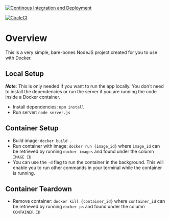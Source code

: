[![Continous Integration and Deployment](https://github.com/nguyentruonggiang210/CICD_Travis_Tutorial/actions/workflows/github_pipeline.yaml/badge.svg)](https://github.com/nguyentruonggiang210/CICD_Travis_Tutorial/actions/workflows/github_pipeline.yaml.yaml)


[![CircleCI](https://dl.circleci.com/status-badge/img/gh/nguyentruonggiang210/CICD_Travis_Tutorial/tree/main.svg?style=svg)](https://dl.circleci.com/status-badge/redirect/gh/nguyentruonggiang210/CICD_Travis_Tutorial/tree/main)

# Overview

This is a very simple, bare-bones NodeJS project created for you to use with Docker.

## Local Setup

**_Note_**: This is only needed if you want to run the app locally. You don't need to install the dependencies or run the server if you are running the code inside a Docker container.

- Install dependencies: `npm install`
- Run server: `node server.js`

## Container Setup

- Build image: `docker build .`
- Run container with image: `docker run {image_id}` where `image_id` can be retrieved by running `docker images` and found under the column `IMAGE ID`
- You can use the `-d` flag to run the container in the background. This will enable you to run other commands in your terminal while the container is running.

## Container Teardown

- Remove container: `docker kill {container_id}` where `container_id` can be retrieved by running `docker ps` and found under the column `CONTAINER ID`
